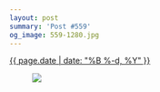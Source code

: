 ```yaml
---
layout: post
summary: 'Post #559'
og_image: 559-1280.jpg
---
```


<div class="post">
 <time>
  <a href="/559">
   {{ page.date | date: "%B %-d, %Y" }}
  </a>
 </time>
 <a href="/559">
  <figure data-taken="10/1/2016">
   <img sizes="(min-width: 700px) 50vw, calc(100vw - 2rem)" src="{{ site.assets_url }}/559-640.jpg" srcset="{{ site.assets_url }}/559-320.jpg 320w, {{ site.assets_url }}/559-640.jpg 640w, {{ site.assets_url }}/559-960.jpg 960w, {{ site.assets_url }}/559-1280.jpg 1280w"/>
  </figure>
 </a>
</div>
